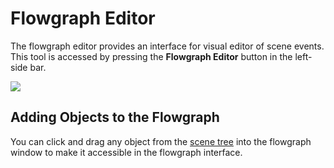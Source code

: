 # Flowgraph Editor

The flowgraph editor provides an interface for visual editor of scene events. This tool is accessed by pressing the **Flowgraph Editor** button in the left-side bar.

![](https://github.com/UltraEngine/Documentation/blob/master/Images/flowgraph.png?raw=true)

## Adding Objects to the Flowgraph

You can click and drag any object from the [scene tree](scenepanel.md) into the flowgraph window to make it accessible in the flowgraph interface.

